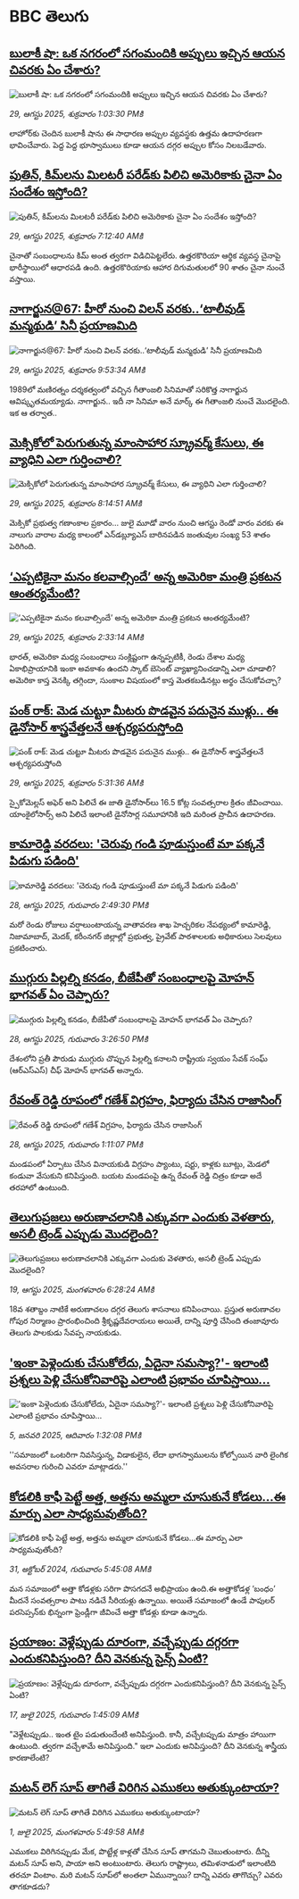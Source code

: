 # BBC తెలుగు## [బులాకీ షా: ఒక నగరంలో సగంమందికి అప్పులు ఇచ్చిన ఆయన చివరకు ఏం చేశారు?  ](https://www.bbc.com/telugu/articles/cz0yvr4mn4do?at_medium=RSS&at_campaign=rss?at_campaign=githubrss)![బులాకీ షా: ఒక నగరంలో సగంమందికి అప్పులు ఇచ్చిన ఆయన చివరకు ఏం చేశారు?  ](https://ichef.bbci.co.uk/ace/ws/240/cpsprodpb/06a4/live/808ab8f0-84d9-11f0-957a-0d3acbd64f12.jpg)_29, ఆగస్టు 2025, శుక్రవారం 1:03:30 PMకి_లాహోర్‌కు చెందిన బులాకీ షాను ఈ సాధారణ అప్పుల వ్యవస్థకు ఉత్తమ ఉదాహరణగా భావించేవారు. పెద్ద పెద్ద భూస్వాములు కూడా ఆయన దగ్గర అప్పుల కోసం నిలబడేవారు.## [పుతిన్, కిమ్‌లను మిలటరీ పరేడ్‌కు పిలిచి అమెరికాకు చైనా ఏం సందేశం ఇస్తోంది?](https://www.bbc.com/telugu/articles/cx29dnj434qo?at_medium=RSS&at_campaign=rss?at_campaign=githubrss)![పుతిన్, కిమ్‌లను మిలటరీ పరేడ్‌కు పిలిచి అమెరికాకు చైనా ఏం సందేశం ఇస్తోంది?](https://ichef.bbci.co.uk/ace/ws/240/cpsprodpb/c7a6/live/a46fa040-84a3-11f0-b8e6-c9d1af489189.jpg)_29, ఆగస్టు 2025, శుక్రవారం 7:12:40 AMకి_చైనాతో సంబంధాలను కిమ్ అంత త్వరగా విడిచిపెట్టలేరు. ఉత్తరకొరియా ఆర్థిక వ్యవస్థ చైనాపై భారీస్థాయిలో ఆధారపడి ఉంది. ఉత్తరకొరియాకు ఆహార దిగుమతులలో 90 శాతం చైనా నుంచే వస్తాయి.## [నాగార్జున@67: హీరో నుంచి విలన్ వరకు..‘టాలీవుడ్ మన్మథుడి’ సినీ ప్రయాణమిది](https://www.bbc.com/telugu/articles/cz93z09pyv3o?at_medium=RSS&at_campaign=rss?at_campaign=githubrss)![నాగార్జున@67: హీరో నుంచి విలన్ వరకు..‘టాలీవుడ్ మన్మథుడి’ సినీ ప్రయాణమిది](https://ichef.bbci.co.uk/ace/standard/240/cpsprodpb/158e/live/70b29600-84e3-11f0-9cf6-cbf3e73ce2b9.jpg)_29, ఆగస్టు 2025, శుక్రవారం 9:53:34 AMకి_1989లో మణిరత్నం దర్శకత్వంలో వచ్చిన గీతాంజలి సినిమాతో సరికొత్త నాగార్జున ఆవిష్కృతమయ్యాడు. నాగార్జున.. ఇదీ నా సినిమా అనే మార్క్‌ ఈ గీతాంజలి నుంచే మొదలైంది. ఇక ఆ తర్వాత..## [మెక్సికోలో పెరుగుతున్న మాంసాహార స్క్రూవర్మ్ కేసులు, ఈ వ్యాధిని ఎలా గుర్తించాలి?](https://www.bbc.com/telugu/articles/ce93lz98jeyo?at_medium=RSS&at_campaign=rss?at_campaign=githubrss)![మెక్సికోలో పెరుగుతున్న మాంసాహార స్క్రూవర్మ్ కేసులు, ఈ వ్యాధిని ఎలా గుర్తించాలి?](https://ichef.bbci.co.uk/ace/ws/240/cpsprodpb/358f/live/9439bf30-84a8-11f0-84c8-99de564f0440.jpg)_29, ఆగస్టు 2025, శుక్రవారం 8:14:51 AMకి_మెక్సికో ప్రభుత్వ గణాంకాల ప్రకారం... జులై మూడో వారం నుంచి ఆగస్టు రెండో వారం వరకు ఈ నాలుగు వారాల మధ్య కాలంలో ఎన్‌డబ్ల్యూఎస్ బారినపడిన జంతువుల సంఖ్య 53 శాతం పెరిగింది.## [‘ఎప్పటికైనా మనం కలవాల్సిందే’ అన్న అమెరికా మంత్రి ప్రకటన ఆంతర్యమేంటి?](https://www.bbc.com/telugu/articles/cx29zg9l7r9o?at_medium=RSS&at_campaign=rss?at_campaign=githubrss)![‘ఎప్పటికైనా మనం కలవాల్సిందే’ అన్న అమెరికా మంత్రి ప్రకటన ఆంతర్యమేంటి?](https://ichef.bbci.co.uk/ace/ws/240/cpsprodpb/d7a2/live/455cbdc0-8419-11f0-b391-6936825093bd.jpg)_29, ఆగస్టు 2025, శుక్రవారం 2:33:14 AMకి_భారత్, అమెరికా మధ్య సంబంధాలు సంక్లిష్టంగా ఉన్నప్పటికీ, రెండు దేశాల మధ్య ఏకాభిప్రాయానికి ఇంకా అవకాశం ఉందని స్కాట్ బెసెంట్ వ్యాఖ్యానించడాన్ని ఎలా చూడాలి? అమెరికా కాస్త వెనక్కి తగ్గిందా, సుంకాల విషయంలో కాస్త మెతకబడినట్లు అర్థం చేసుకోవచ్చా?## [పంక్ రాక్: మెడ చుట్టూ మీటరు పొడవైన పదునైన ముళ్లు.. ఈ డైనోసార్ శాస్త్రవేత్తలనే ఆశ్చర్యపరుస్తోంది](https://www.bbc.com/telugu/articles/clyrmyd03wko?at_medium=RSS&at_campaign=rss?at_campaign=githubrss)![పంక్ రాక్: మెడ చుట్టూ మీటరు పొడవైన పదునైన ముళ్లు.. ఈ డైనోసార్ శాస్త్రవేత్తలనే ఆశ్చర్యపరుస్తోంది](https://ichef.bbci.co.uk/ace/ws/240/cpsprodpb/b685/live/62bb8530-8497-11f0-b8ce-c55914c35afe.png)_29, ఆగస్టు 2025, శుక్రవారం 5:31:36 AMకి_స్పైకోమెల్లస్ అఫెర్ అని పిలిచే ఈ జాతి డైనోసార్‌లు 16.5 కోట్ల సంవత్సరాల క్రితం జీవించాయి. 
యాంకైలోసార్స్ అని పిలిచే ఇలాంటి డైనోసార్ల సమూహానికి ఇది మరింత ప్రాచీన ఉదాహరణ.## [కామారెడ్డి వరదలు: 'చెరువు గండి పూడుస్తుంటే మా పక్కనే పిడుగు పడింది'](https://www.bbc.com/telugu/articles/c99mdkg02glo?at_medium=RSS&at_campaign=rss?at_campaign=githubrss)![కామారెడ్డి వరదలు: 'చెరువు గండి పూడుస్తుంటే మా పక్కనే పిడుగు పడింది'](https://ichef.bbci.co.uk/ace/standard/240/cpsprodpb/df36/live/fa4c7420-842b-11f0-b391-6936825093bd.jpg)_28, ఆగస్టు 2025, గురువారం 2:49:30 PMకి_మరో రెండు రోజులు వర్షాలుంటాయన్న వాతావరణ శాఖ హెచ్చరికల నేపథ్యంలో కామారెడ్డి, నిజామాబాద్, మెదక్, కరీంనగర్ జిల్లాల్లో ప్రభుత్వ, ప్రైవేట్ పాఠశాలలకు అధికారులు సెలవులు ప్రకటించారు.## [ముగ్గురు పిల్లల్ని కనడం, బీజేపీతో సంబంధాలపై మోహన్ భాగవత్ ఏం చెప్పారు?](https://www.bbc.com/telugu/articles/cgr9vljyrgyo?at_medium=RSS&at_campaign=rss?at_campaign=githubrss)![ముగ్గురు పిల్లల్ని కనడం, బీజేపీతో సంబంధాలపై మోహన్ భాగవత్ ఏం చెప్పారు?](https://ichef.bbci.co.uk/ace/ws/240/cpsprodpb/4601/live/7b6fe2d0-8422-11f0-b391-6936825093bd.png)_28, ఆగస్టు 2025, గురువారం 3:26:50 PMకి_దేశంలోని ప్రతీ పౌరుడు ముగ్గురు చొప్పున పిల్లల్ని కనాలని రాష్ట్రీయ స్వయం సేవక్ సంఘ్ (ఆర్‌ఎస్‌ఎస్) చీఫ్ మోహన్ భాగవత్ అన్నారు.## [రేవంత్ రెడ్డి రూపంలో గణేశ్ విగ్రహం, ఫిర్యాదు చేసిన రాజాసింగ్](https://www.bbc.com/telugu/articles/cd9j4zw1wz5o?at_medium=RSS&at_campaign=rss?at_campaign=githubrss)![రేవంత్ రెడ్డి రూపంలో గణేశ్ విగ్రహం, ఫిర్యాదు చేసిన రాజాసింగ్](https://ichef.bbci.co.uk/ace/ws/240/cpsprodpb/d20b/live/a679cec0-840c-11f0-bd2b-c9a8fb561af5.png)_28, ఆగస్టు 2025, గురువారం 1:11:07 PMకి_మండపంలో ఏర్పాటు చేసిన వినాయకుడి విగ్రహం ప్యాంటు, షర్టు, కాళ్లకు బూట్లు, మెడలో కండువా వేసుకుని కనిపిస్తుంది. బయట మండపంపై ఉన్న రేవంత్ రెడ్డి చిత్రం కూడా అదే తరహాలో ఉంటుంది.## [తెలుగుప్రజలు అరుణాచలానికి ఎక్కువగా ఎందుకు వెళతారు, అసలీ ట్రెండ్ ఎప్పుడు మొదలైంది? ](https://www.bbc.com/telugu/articles/c8jp32zrzxpo?at_medium=RSS&at_campaign=rss?at_campaign=githubrss)![తెలుగుప్రజలు అరుణాచలానికి ఎక్కువగా ఎందుకు వెళతారు, అసలీ ట్రెండ్ ఎప్పుడు మొదలైంది? ](https://ichef.bbci.co.uk/ace/ws/240/cpsprodpb/cf2d/live/01932bf0-7d85-11f0-98a0-956f61945264.jpg)_19, ఆగస్టు 2025, మంగళవారం 6:28:24 AMకి_18వ శతాబ్దం నాటికే అరుణాచలం దగ్గర తెలుగు శాసనాలు కనిపించాయి. ప్రస్తుత అరుణాచల గోపుర నిర్మాణం ప్రారంభించింది శ్రీకృష్ణదేవరాయలు అయితే, దాన్ని పూర్తి చేసింది తంజావూరు తెలుగు పాలకుడు సేవప్ప నాయకుడు.## ['ఇంకా పెళ్లెందుకు చేసుకోలేదు, ఏదైనా సమస్యా?'- ఇలాంటి ప్రశ్నలు పెళ్లి చేసుకోనివారిపై ఎలాంటి ప్రభావం చూపిస్తాయి... ](https://www.bbc.com/telugu/articles/cgq1w3lz7yyo?at_medium=RSS&at_campaign=rss?at_campaign=githubrss)!['ఇంకా పెళ్లెందుకు చేసుకోలేదు, ఏదైనా సమస్యా?'- ఇలాంటి ప్రశ్నలు పెళ్లి చేసుకోనివారిపై ఎలాంటి ప్రభావం చూపిస్తాయి... ](https://ichef.bbci.co.uk/ace/ws/240/cpsprodpb/f6de/live/72c94a60-cb3e-11ef-87df-d575b9a434a4.jpg)_5, జనవరి 2025, ఆదివారం 1:32:08 PMకి_''సమాజంలో ఒంటరిగా నివసిస్తున్న, విడాకులైన, లేదా భాగస్వాములను కోల్పోయిన వారి లైంగిక అవసరాల గురించి ఎవరూ మాట్లాడరు.''## [కోడలికి కాఫీ పెట్టే అత్త, అత్తను అమ్మలా చూసుకునే కోడలు...ఈ మార్పు ఎలా సాధ్యమవుతోంది?](https://www.bbc.com/telugu/articles/c1l41zl8el2o?at_medium=RSS&at_campaign=rss?at_campaign=githubrss)![కోడలికి కాఫీ పెట్టే అత్త, అత్తను అమ్మలా చూసుకునే కోడలు...ఈ మార్పు ఎలా సాధ్యమవుతోంది?](https://ichef.bbci.co.uk/ace/ws/240/cpsprodpb/2b61/live/9176a6d0-8b0e-11ef-a81b-b1eda9741da3.jpg)_31, అక్టోబర్ 2024, గురువారం 5:45:08 AMకి_మన సమాజంలో అత్తా కోడళ్లకు సరిగా పొసగదనే అభిప్రాయం ఉంది.ఈ అత్తాకోడళ్ల ‘బంధం’ మీదనే సంవత్సరాల పాటు నడిచే సీరియళ్లు ఉన్నాయి. అయితే సమాజంలో ఉండే పాపులర్ పరసెప్సన్‌కు భిన్నంగా ఫ్రెండ్లీగా జీవించే అత్తా కోడళ్లు కూడా ఉన్నారు.## [ప్రయాణం: వెళ్లేప్పుడు దూరంగా, వచ్చేప్పుడు దగ్గరగా ఎందుకనిపిస్తుంది? దీని వెనకున్న సైన్స్ ఏంటి?](https://www.bbc.com/telugu/articles/c0l4y727n1jo?at_medium=RSS&at_campaign=rss?at_campaign=githubrss)![ప్రయాణం: వెళ్లేప్పుడు దూరంగా, వచ్చేప్పుడు దగ్గరగా ఎందుకనిపిస్తుంది? దీని వెనకున్న సైన్స్ ఏంటి?](https://ichef.bbci.co.uk/ace/ws/240/cpsprodpb/054c/live/6957c010-62b0-11f0-8e78-11023c48a856.png)_17, జులై 2025, గురువారం 1:45:09 AMకి_"వెళ్లేటప్పుడు.. ఇంత టైం పడుతుందేంటి అనిపిస్తుంది. కానీ, వచ్చేటప్పుడు మాత్రం హాయిగా ఉంటుంది. త్వరగా వచ్చేశామే అనిపిస్తుంది." ఇలా ఎందుకు అనిపిస్తుంది? దీని వెనకున్న శాస్త్రీయ కారణాలేంటి?## [మటన్ లెగ్ సూప్ తాగితే విరిగిన ఎముకలు అతుక్కుంటాయా?](https://www.bbc.com/telugu/articles/c0l4g92j8kzo?at_medium=RSS&at_campaign=rss?at_campaign=githubrss)![మటన్ లెగ్ సూప్ తాగితే విరిగిన ఎముకలు అతుక్కుంటాయా?](https://ichef.bbci.co.uk/ace/ws/240/cpsprodpb/b31e/live/cce532c0-6d41-11f0-9462-bb509dc78127.jpg)_1, జులై 2025, మంగళవారం 5:49:58 AMకి_ఎముకలు విరిగినప్పుడు మేక, పొట్టేళ్ల కాళ్లతో చేసిన సూప్ తాగమని చెబుతుంటారు. దీన్ని మటన్ సూప్ అని, పాయా అని అంటుంటారు. తెలుగు రాష్ట్రాలు, తమిళనాడులో ఇలాంటిది తరచూ వింటాం. మరి మటన్ సూప్‌లో అంతలా ఏమున్నాయి? దాన్ని ఎవరు తాగొచ్చు? ఎవరు తాగకూడదు?